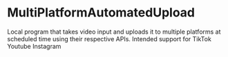 # MultiPlatformAutomatedUpload
Local program that takes video input and uploads it to multiple platforms at scheduled time using their respective APIs. Intended support for TikTok Youtube Instagram
